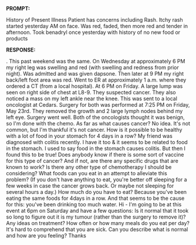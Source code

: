 **PROMPT:**

History of Present Illness Patient has concerns including Rash. Itchy rash started yesterday AM on face. Was red, faded, then more red and tender in afternoon. Took benadryl once yesterday with history of no new food or products

**RESPONSE:**

 . This past weekend was the same. On Wednesday at approximately 6 PM my right leg was swelling and red (with swelling and redness from prior night). Was admitted and was given dapsone. Then later at 9 PM my right back/left foot area was red. Went to ER at approximately 1 a.m. where they ordered a CT (from a local hospital). At 6 PM on Friday. A large lump was seen on right side of chest at L8-9. They suspected cancer. They also noticed a mass on my left ankle near the knee. This was sent to a local oncologist at Cedars. Surgery for both was performed at 7:25 PM on Friday, May 23rd. They removed the growth and 2 large lymph nodes behind my left eye. Surgery went well. Both of the oncologists thought it was benign, so I'm done with the chemo. As far as what causes cancer? No idea. It's not common, but I'm thankful it's not cancer.  How is it possible to be healthy with a lot of food in your stomach for 4 days in a row? My friend was diagnosed with colitis recently. I have it too & it seems to be related to food in the stomach. I used to say food in the stomach causes colitis. But then I found this to be true!  Does anybody know if there is some sort of vaccine for this type of cancer? And if not, are there any specific drugs that are known to work? Is there any other type of chemotherapy I should be considering?  What foods can you eat in an attempt to alleviate this problem? (If you don't have anything to eat, you're better off sleeping for a few weeks in case the cancer grows back. Or maybe not sleeping for several hours a day.)  How much do you have to eat? Because you've been eating the same foods for 4days in a row. And that seems to be the cause for this: you've been drinking too much water.  Hi - I'm going to be at this event at 6pm on Saturday and have a few questions: Is it normal that it took so long to figure out it is my tumour (rather than the surgery to remove it)?  Any ideas on treatment?  How often or how many meals do you eat per day?  It's hard to comprehend that you are sick. Can you describe what is normal and how are you feeling?  Thanks
